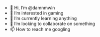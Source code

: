 - 👋 Hi, I’m @damnmwln
- 👀 I’m interested in gaming
- 🌱 I’m currently learning anything
- 💞️ I’m looking to collaborate on something
- 📫 How to reach me googling

<!---
damnmwln/damnmwln is a ✨ special ✨ repository because its `README.md` (this file) appears on your GitHub profile.
You can click the Preview link to take a look at your changes.
--->
